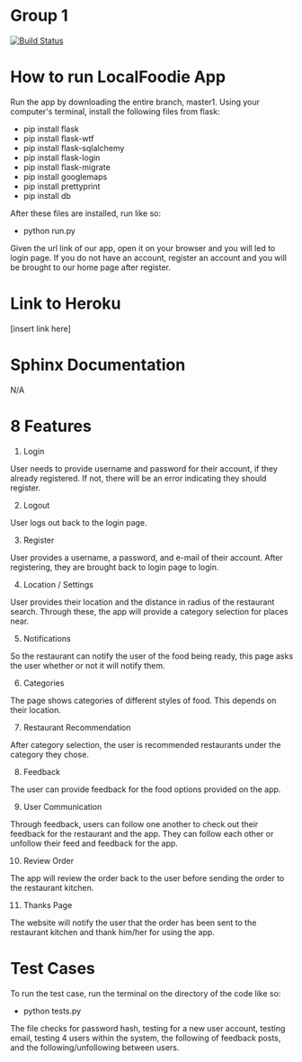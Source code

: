 # Group 1
[![Build Status](https://travis-ci.com/camiashley/group-project.svg?branch=master)](https://travis-ci.com/camiashley/group-project)

# How to run LocalFoodie App
Run the app by downloading the entire branch, master1.
Using your computer's terminal, install the following files from flask:
  - pip install flask
  - pip install flask-wtf
  - pip install flask-sqlalchemy
  - pip install flask-login
  - pip install flask-migrate
  - pip install googlemaps
  - pip install prettyprint
  - pip install db
  
After these files are installed, run like so: 
 - python run.py

Given the url link of our app, open it on your browser and you will led to login page.
If you do not have an account, register an account and you will be brought to our home page after register.

# Link to Heroku

[insert link here]

# Sphinx Documentation

N/A

# 8 Features

1. Login 

User needs to provide username and password for their account, if they already registered.
If not, there will be an error indicating they should register.

2. Logout 

User logs out back to the login page.

3. Register

User provides a username, a password, and e-mail of their account.
After registering, they are brought back to login page to login.

4. Location / Settings

User provides their location and the distance in radius of the restaurant search.
Through these, the app will provide a category selection for places near.

5. Notifications

So the restaurant can notify the user of the food being ready, this page asks the user whether or not it will notify them.

6. Categories

The page shows categories of different styles of food.
This depends on their location.

7. Restaurant Recommendation

After category selection, the user is recommended restaurants under the category they chose.

8. Feedback

The user can provide feedback for the food options provided on the app.

9. User Communication

Through feedback, users can follow one another to check out their feedback for the restaurant and the app.
They can follow each other or unfollow their feed and feedback for the app.

10. Review Order

The app will review the order back to the user before sending the order to the restaurant kitchen.

11. Thanks Page

The website will notify the user that the order has been sent to the restaurant kitchen and thank him/her for using the app.

# Test Cases

To run the test case, run the terminal on the directory of the code like so:
 - python tests.py
 
The file checks for password hash, testing for a new user account, testing email, testing 4 users within the system, the following of feedback posts, and the following/unfollowing between users. 
